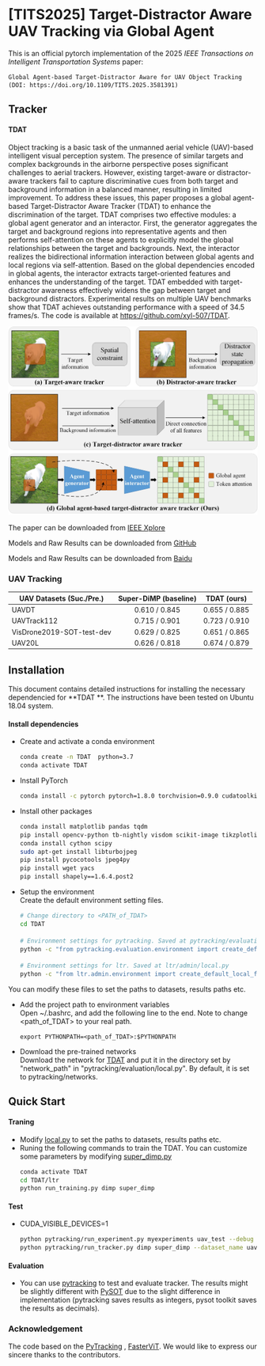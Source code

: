 # [TITS2025] Target-Distractor Aware UAV Tracking via Global Agent

This is an official pytorch implementation of the 2025 *IEEE Transactions on Intelligent Transportation Systems* paper:

```
Global Agent-based Target-Distractor Aware for UAV Object Tracking 
(DOI: https://doi.org/10.1109/TITS.2025.3581391)
```

## Tracker
#### TDAT ####

Object tracking is a basic task of the unmanned aerial vehicle (UAV)-based intelligent visual perception system. 
The presence of similar targets and complex backgrounds in the airborne perspective poses significant challenges to
aerial trackers. However, existing target-aware or distractor-aware trackers fail to capture discriminative cues
from both target and background information in a balanced manner, resulting in limited improvement. 
To address these issues, this paper proposes a global agent-based Target-Distractor Aware Tracker (TDAT) to enhance 
the discrimination of the target. TDAT comprises two effective modules: a global agent generator and an interactor. 
First, the generator aggregates the target and background regions into representative agents and then performs 
self-attention on these agents to explicitly model the global relationships between the target and backgrounds. 
Next, the interactor realizes the bidirectional information interaction between global agents and local regions 
via self-attention. Based on the global dependencies encoded in global agents, the interactor extracts target-oriented
features and enhances the understanding of the target. TDAT embedded with target-distractor awareness effectively
widens the gap between target and background distractors. Experimental results on multiple UAV benchmarks show that 
TDAT achieves outstanding performance with a speed of 34.5 frames/s. The code is available at https://github.com/xyl-507/TDAT.

![image](https://github.com/xyl-507/TDAT/blob/main/figs/framework.jpg)

The paper can be downloaded from [IEEE Xplore](https://ieeexplore.ieee.org/document/11054299)

Models and Raw Results can be downloaded from [GitHub](https://github.com/xyl-507/TDAT/releases/tag/models%26results)

Models and Raw Results can be downloaded from [Baidu](https://pan.baidu.com/s/1ZpCMDlVvO9wpx7E9CH6UgA?pwd=1234)


### UAV Tracking

|  UAV Datasets (Suc./Pre.)  | Super-DiMP (baseline)  |    TDAT (ours)    |
| --------------------       |   :----------------:   | :---------------: | 
|          UAVDT             |      0.610 / 0.845     |   0.655 / 0.885   |
|       UAVTrack112          |      0.715 / 0.901     |   0.723 / 0.910   |
|  VisDrone2019-SOT-test-dev |      0.629 / 0.825     |   0.651 / 0.865   |
|          UAV20L            |      0.626 / 0.818     |   0.674 / 0.879   |

## Installation
This document contains detailed instructions for installing the necessary dependencied for **TDAT **. The instructions 
have been tested on Ubuntu 18.04 system.

#### Install dependencies
* Create and activate a conda environment 
    ```bash
    conda create -n TDAT  python=3.7
    conda activate TDAT 
    ```  
* Install PyTorch
    ```bash
    conda install -c pytorch pytorch=1.8.0 torchvision=0.9.0 cudatoolkit=10.2
    ```  

* Install other packages
    ```bash
    conda install matplotlib pandas tqdm
    pip install opencv-python tb-nightly visdom scikit-image tikzplotlib gdown
    conda install cython scipy
    sudo apt-get install libturbojpeg
    pip install pycocotools jpeg4py
    pip install wget yacs
    pip install shapely==1.6.4.post2
    ```  
* Setup the environment                                                                                                 
Create the default environment setting files.

    ```bash
    # Change directory to <PATH_of_TDAT>
    cd TDAT
    
    # Environment settings for pytracking. Saved at pytracking/evaluation/local.py
    python -c "from pytracking.evaluation.environment import create_default_local_file; create_default_local_file()"
    
    # Environment settings for ltr. Saved at ltr/admin/local.py
    python -c "from ltr.admin.environment import create_default_local_file; create_default_local_file()"
    ```
You can modify these files to set the paths to datasets, results paths etc.
* Add the project path to environment variables  
Open ~/.bashrc, and add the following line to the end. Note to change <path_of_TDAT> to your real path.
    ```
    export PYTHONPATH=<path_of_TDAT>:$PYTHONPATH
    ```
* Download the pre-trained networks   
Download the network for [TDAT](https://pan.baidu.com/s/15ntlgipFTmzKDclilrEg1A?pwd=1234)
and put it in the directory set by "network_path" in "pytracking/evaluation/local.py". By default, it is set to 
pytracking/networks.

## Quick Start
#### Traning
* Modify [local.py](ltr/admin/local.py) to set the paths to datasets, results paths etc.
* Runing the following commands to train the TDAT. You can customize some parameters by modifying [super_dimp.py](ltr/train_settings/dimp/super_dimp.py)
    ```bash
    conda activate TDAT
    cd TDAT/ltr
    python run_training.py dimp super_dimp
    ```  

#### Test

* CUDA_VISIBLE_DEVICES=1
    ```bash
    python pytracking/run_experiment.py myexperiments uav_test --debug 0 --threads 0
    python pytracking/run_tracker.py dimp super_dimp --dataset_name uav --sequence bike1 --debug 0 --threads 0
    ```

#### Evaluation
* You can use [pytracking](pytracking) to test and evaluate tracker. 
The results might be slightly different with [PySOT](https://github.com/STVIR/pysot) due to the slight difference in implementation (pytracking saves results as integers, pysot toolkit saves the results as decimals).
  

### Acknowledgement
The code based on the [PyTracking](https://github.com/visionml/pytracking) , [FasterViT](https://arxiv.org/abs/2306.06189).
We would like to express our sincere thanks to the contributors.

